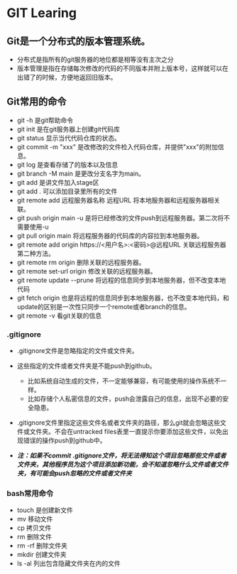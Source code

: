 # GIT Learing
## Git是一个分布式的版本管理系统。

* 分布式是指所有的git服务器的地位都是相等没有主次之分
* 版本管理是指在存储每次修改的代码的不同版本并附上版本号，这样就可以在出错了的时候，方便地返回旧版本。

## Git常用的命令

* git -h 是git帮助命令
* git init 是在git服务器上创建git代码库
* git status 显示当代代码仓库的状态。
* git commit -m "xxx" 是改修改的文件检入代码仓库，并提供"xxx"的附加信息。
* git log 是查看存储了的版本以及信息
* git branch -M main 是更改分支名字为main。
* git add 是讲文件加入stage区
* git add .  可以添加目录里所有的文件
* git remote add 远程服务器名称 远程URL 将本地服务器和远程服务器相关联。
* git push origin main -u 是将已经修改的文件push到远程服务器。第二次将不需要使用-u
* git pull origin main 将远程服务器的代码库的内容拉到本地服务器。
* git remote add origin https://<用户名>:<密码>@远程URL   关联远程服务器第二种方法。
* git remote rm origin 删除关联的远程服务器。
* git remote set-url origin 修改关联的远程服务器。
* git remote update --prune 将远程的信息同步到本地服务器，但不改变本地代码
* git fetch origin 也是将远程的信息同步到本地服务器，也不改变本地代码，和update的区别是一次性只同步一个remote或者branch的信息。
* git remote -v 看git关联的信息

### .gitignore
* .gitignore文件是忽略指定的文件或文件夹。

* 这些指定的文件或者文件夹是不能push到github。
  * 比如系统自动生成的文件，不一定能够兼容，有可能使用的操作系统不一样。
  * 比如存储个人私密信息的文件，push会泄露自己的信息，出现不必要的安全隐患。
* .gitignore文件里指定这些文件名或者文件夹的路径，那么git就会忽略这些文件或文件夹。不会在untracked files表里一直提示你要添加这些文件，以免出现错误的操作push到github中。
* ***注：如果不commit .gitignore文件，将无法得知这个项目忽略那些文件或者文件夹，其他程序员为这个项目添加新功能，会不知道忽略什么文件或者文件夹，有可能会push忽略的文件或者文件夹***

### bash常用命令

* touch 是创建新文件
* mv 移动文件
* cp 拷贝文件
* rm 删除文件
* rm -rf 删除文件夹
* mkdir 创建文件夹
* ls -al 列出包含隐藏文件夹在内的文件

      
